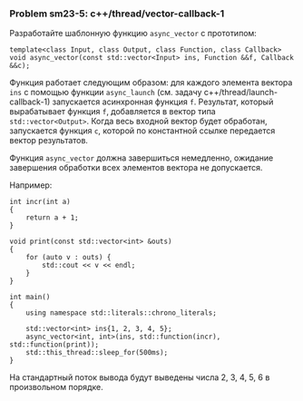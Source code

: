 ### Problem sm23-5: c++/thread/vector-callback-1

Разработайте шаблонную функцию `async_vector` с прототипом:

    
    
    template<class Input, class Output, class Function, class Callback>
    void async_vector(const std::vector<Input> ins, Function &&f, Callback &&c);
    

Функция работает следующим образом: для каждого элемента вектора `ins` с помощью функции
`async_launch` (см. задачу c++/thread/launch-callback-1) запускается асинхронная функция `f`.
Результат, который вырабатывает функция `f`, добавляется в вектор типа `std::vector<Output>`. Когда
весь входной вектор будет обработан, запускается функция `c`, которой по константной ссылке
передается вектор результатов.

Функция `async_vector` должна завершиться немедленно, ожидание завершения обработки всех элементов
вектора не допускается.

Например:

    
    
    int incr(int a)
    {
        return a + 1;
    }
    
    void print(const std::vector<int> &outs)
    {
        for (auto v : outs) {
            std::cout << v << endl;
        }
    }
    
    int main()
    {
        using namespace std::literals::chrono_literals;
    
        std::vector<int> ins{1, 2, 3, 4, 5};
        async_vector<int, int>(ins, std::function(incr), std::function(print));
        std::this_thread::sleep_for(500ms);
    }
    

На стандартный поток вывода будут выведены числа 2, 3, 4, 5, 6 в произвольном порядке.

